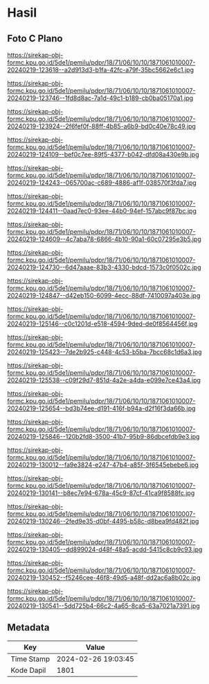 # Hasil

## Foto C Plano

https://sirekap-obj-formc.kpu.go.id/5de1/pemilu/pdpr/18/71/06/10/10/1871061010007-20240219-123618--a2d913d3-b1fa-42fc-a79f-35bc5662e6c1.jpg

https://sirekap-obj-formc.kpu.go.id/5de1/pemilu/pdpr/18/71/06/10/10/1871061010007-20240219-123746--1fd8d8ac-7a1d-49c1-b189-cb0ba05170a1.jpg

https://sirekap-obj-formc.kpu.go.id/5de1/pemilu/pdpr/18/71/06/10/10/1871061010007-20240219-123924--2f6fef0f-88ff-4b85-a6b9-bd0c40e78c49.jpg

https://sirekap-obj-formc.kpu.go.id/5de1/pemilu/pdpr/18/71/06/10/10/1871061010007-20240219-124109--bef0c7ee-89f5-4377-b042-dfd08a430e9b.jpg

https://sirekap-obj-formc.kpu.go.id/5de1/pemilu/pdpr/18/71/06/10/10/1871061010007-20240219-124243--065700ac-c689-4886-af1f-038570f3fda7.jpg

https://sirekap-obj-formc.kpu.go.id/5de1/pemilu/pdpr/18/71/06/10/10/1871061010007-20240219-124411--0aad7ec0-93ee-44b0-94ef-157abc9f87bc.jpg

https://sirekap-obj-formc.kpu.go.id/5de1/pemilu/pdpr/18/71/06/10/10/1871061010007-20240219-124609--4c7aba78-6866-4b10-90a1-60c07295e3b5.jpg

https://sirekap-obj-formc.kpu.go.id/5de1/pemilu/pdpr/18/71/06/10/10/1871061010007-20240219-124730--6d47aaae-83b3-4330-bdcd-1573c0f0502c.jpg

https://sirekap-obj-formc.kpu.go.id/5de1/pemilu/pdpr/18/71/06/10/10/1871061010007-20240219-124847--d42eb150-6099-4ecc-88df-7410097a403e.jpg

https://sirekap-obj-formc.kpu.go.id/5de1/pemilu/pdpr/18/71/06/10/10/1871061010007-20240219-125146--c0c1201d-e518-4594-9ded-de0f8564456f.jpg

https://sirekap-obj-formc.kpu.go.id/5de1/pemilu/pdpr/18/71/06/10/10/1871061010007-20240219-125423--7de2b925-c448-4c53-b5ba-7bcc68c1d6a3.jpg

https://sirekap-obj-formc.kpu.go.id/5de1/pemilu/pdpr/18/71/06/10/10/1871061010007-20240219-125538--c09f29d7-851d-4a2e-a4da-e099e7ce43a4.jpg

https://sirekap-obj-formc.kpu.go.id/5de1/pemilu/pdpr/18/71/06/10/10/1871061010007-20240219-125654--bd3b74ee-d191-416f-b94a-d2f16f3da66b.jpg

https://sirekap-obj-formc.kpu.go.id/5de1/pemilu/pdpr/18/71/06/10/10/1871061010007-20240219-125846--120b2fd8-3500-41b7-95b9-86dbcefdb9e3.jpg

https://sirekap-obj-formc.kpu.go.id/5de1/pemilu/pdpr/18/71/06/10/10/1871061010007-20240219-130012--fa9e3824-e247-47b4-a85f-3f6545ebebe6.jpg

https://sirekap-obj-formc.kpu.go.id/5de1/pemilu/pdpr/18/71/06/10/10/1871061010007-20240219-130141--b8ec7e94-678a-45c9-87cf-41ca9f8588fc.jpg

https://sirekap-obj-formc.kpu.go.id/5de1/pemilu/pdpr/18/71/06/10/10/1871061010007-20240219-130246--2fed9e35-d0bf-4495-b58c-d8bea9fd482f.jpg

https://sirekap-obj-formc.kpu.go.id/5de1/pemilu/pdpr/18/71/06/10/10/1871061010007-20240219-130405--dd899024-d48f-48a5-acdd-5415c8cb9c93.jpg

https://sirekap-obj-formc.kpu.go.id/5de1/pemilu/pdpr/18/71/06/10/10/1871061010007-20240219-130452--f5246cee-46f8-49d5-a48f-dd2ac6a8b02c.jpg

https://sirekap-obj-formc.kpu.go.id/5de1/pemilu/pdpr/18/71/06/10/10/1871061010007-20240219-130541--5dd725b4-66c2-4a65-8ca5-63a7021a7391.jpg


## Metadata

| Key        | Value               |
| ---------- | ------------------- |
| Time Stamp | 2024-02-26 19:03:45 |
| Kode Dapil | 1801                |



